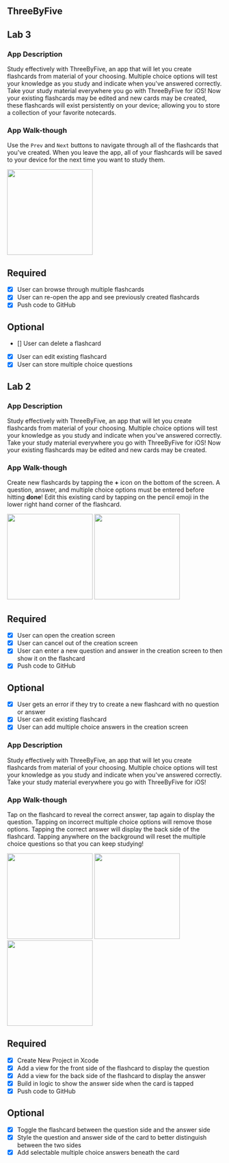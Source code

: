 ## ThreeByFive
## Lab 3

### App Description
Study effectively with ThreeByFive, an app that will let you create flashcards from material of your choosing. Multiple choice options will test your knowledge as you study and indicate when you've answered correctly. Take your study material everywhere you go with ThreeByFive for iOS! Now your existing flashcards may be edited and new cards may be created, these flashcards will exist persistently on your device; allowing you to store a collection of your favorite notecards.

### App Walk-though
Use the `Prev` and `Next` buttons to navigate through all of the flashcards that you've created. When you leave the app, all of your flashcards will be saved to your device for the next time you want to study them.

<img src="https://i.imgur.com/C0hXmAI.gif" width=200><br>

## Required
- [x] User can browse through multiple flashcards
- [x] User can re-open the app and see previously created flashcards
- [x] Push code to GitHub
## Optional
- [] User can delete a flashcard
- [x] User can edit existing flashcard
- [x] User can store multiple choice questions
## Lab 2

### App Description
Study effectively with ThreeByFive, an app that will let you create flashcards from material of your choosing. Multiple choice options will test your knowledge as you study and indicate when you've answered correctly. Take your study material everywhere you go with ThreeByFive for iOS! Now your existing flashcards may be edited and new cards may be created.

### App Walk-though
Create new flashcards by tapping the **+** icon on the bottom of the screen. A question, answer, and multiple choice options must be entered before hitting **done**! Edit this existing card by tapping on the pencil emoji in the lower right hand corner of the flashcard.

<img src="https://i.imgur.com/ZObl4Xt.gif" width=200> <img src="https://i.imgur.com/t6XzvrM.gif" width=200>

## Required
- [x] User can open the creation screen
- [x] User can cancel out of the creation screen
- [x] User can enter a new question and answer in the creation screen to then show it on the flashcard
- [x] Push code to GitHub
## Optional
- [x] User gets an error if they try to create a new flashcard with no question or answer
- [x] User can edit existing flashcard
- [x] User can add multiple choice answers in the creation screen

### App Description
Study effectively with ThreeByFive, an app that will let you create flashcards from material of your choosing. Multiple choice options will test your knowledge as you study and indicate when you've answered correctly. Take your study material everywhere you go with ThreeByFive for iOS!

### App Walk-though
Tap on the flashcard to reveal the correct answer, tap again to display the question. Tapping on incorrect multiple choice options will remove those options. Tapping the correct answer will display the back side of the flashcard. Tapping anywhere on the background will reset the multiple choice questions so that you can keep studying!

<img src="https://i.imgur.com/Q16ufiX.gif" width=200> <img src="https://i.imgur.com/vuFr97I.gif" width=200> <img src="https://i.imgur.com/UMc8yHU.gif" width=200>

## Required
- [x] Create New Project in Xcode
- [x] Add a view for the front side of the flashcard to display the question
- [x] Add a view for the back side of the flashcard to display the answer
- [x] Build in logic to show the answer side when the card is tapped
- [x] Push code to GitHub
## Optional
- [x] Toggle the flashcard between the question side and the answer side
- [x] Style the question and answer side of the card to better distinguish between the two sides
- [x] Add selectable multiple choice answers beneath the card
